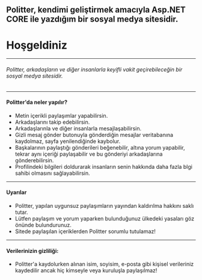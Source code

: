 ## Politter, kendimi geliştirmek amacıyla Asp.NET CORE ile yazdığım bir sosyal medya sitesidir.

<h1 class="text-center text-danger">Hoşgeldiniz</h1>

<hr />

<h6 class="text-center text-danger">Politter, arkadaşların ve diğer insanlarla keyifli vakit geçirebileceğin bir sosyal medya sitesidir.</h6>

<hr />

<h4>Politter'da neler yapılır?</h4>
	
<ul>
	<li>Metin içerikli paylaşımlar yapabilirsin.</li>
	<li>Arkadaşlarını takip edebilirsin.</li>
	<li>Arkadaşlarınla ve diğer insanlarla mesajlaşabilirsin.</li>
	<li>Gizli mesaj gönder butonuyla gönderdiğin mesajlar veritabanına kaydolmaz, sayfa yenilendiğinde kaybolur.</li>
	<li>Başkalarının paylaştığı gönderileri beğenebilir, altına yorum yapabilir, tekrar aynı içeriği paylaşabilir ve bu gönderiyi arkadaşlarına gönderebilirsin.</li>
	<li>Profilindeki bilgileri doldurarak insanların senin hakkında daha fazla blgi sahibi olmasını sağlayabilirsin.</li>
</ul>

<hr />

<h4>Uyarılar</h4>
<ul>
	<li>Politter, yapılan uygunsuz paylaşımların yayından kaldırılma hakkını saklı tutar.</li>
	<li>Lütfen paylaşım ve yorum yaparken bulunduğunuz ülkedeki yasaları göz önünde bulundurunuz.</li>
	<li>Sitede paylaşılan içeriklerden Politter sorumlu tutulamaz!</li>
</ul>

<hr />

<h4>Verilerinizin gizliliği:</h4>
<ul>
	<li>Politter'a kaydolurken alınan isim, soyisim, e-posta gibi kişisel verileriniz kaydedilir ancak hiç kimseyle veya kuruluşla paylaşılmaz!</li>
</ul>

